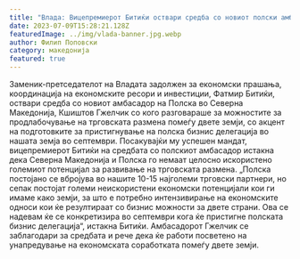 ```yaml
---
title: "Влада: Вицепремиерот Битиќи оствари средба со новиот полски амбасадор Гжелчик - Северна Македонија и Полска имаат голем потенцијал за развивање на трговската размена - 06 ЈУЛИ 2023"
date: 2023-07-09T15:28:21.128Z
featuredImage: ../img/vlada-banner.jpg.webp
author: Филип Поповски
category: македонија
featured: true
---
```


Заменик-претседателот на Владата задолжен за економски прашања, координација на економските ресори и инвестиции, Фатмир Битиќи, оствари средба со новиот амбасадор на Полска во Северна Македонија, Кшиштов Гжелчик со кого разговараше за можностите за продлабочување на трговската размена помеѓу двете земји, со акцент на подготовките за пристигнување на полска бизнис делегација во нашата земја во септември.
Посакувајќи му успешен мандат, вицепремиерот Битиќи на средбата со полскиот амбасадор истакна дека Северна Македонија и Полска го немаат целосно искористено големиот потенцијал за развивање на трговската размена.
„Полска постојано се вбројува во нашите 10-15 најголеми трговски партнери, но сепак постојат големи неискористени економски потенцијали кои ги имаме како земји, за што е потребно интензивирање на економските односи кои ќе резултираат со бизнис можности за двете страни. Ова се надевам ќе се конкретизира во септември кога ќе пристигне полската бизнис делегација“, истакна Битиќи.
Амбасадорот Гжелчик се заблагодари за средбата и рече дека ќе работи посветено на унапредување на економската соработката помеѓу двете земји.
